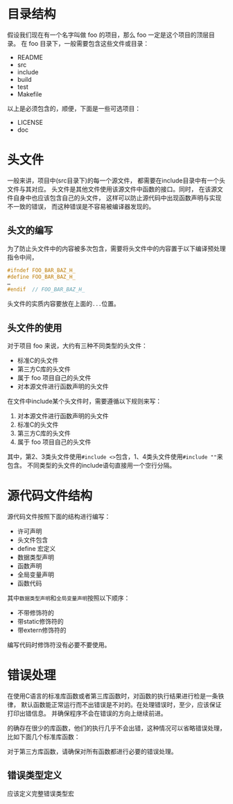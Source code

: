 # 目录结构
假设我们现在有一个名字叫做 foo 的项目，那么 foo 一定是这个项目的顶层目录。
在 foo 目录下，一般需要包含这些文件或目录：

- README 
- src
- include
- build
- test
- Makefile

以上是必须包含的，顺便，下面是一些可选项目：

- LICENSE
- doc

# 头文件
一般来讲，项目中(src目录下)的每一个源文件，
都需要在include目录中有一个头文件与其对应。
头文件是其他文件使用该源文件中函数的接口。同时，
在该源文件自身中也应该包含自己的头文件，
这样可以防止源代码中出现函数声明与实现不一致的错误，
而这种错误是不容易被编译器发现的。

## 头文的编写
为了防止头文件中的内容被多次包含，需要将头文件中的内容置于以下编译预处理指令中间，
```c
#ifndef FOO_BAR_BAZ_H_
#define FOO_BAR_BAZ_H_
…
#endif  // FOO_BAR_BAZ_H_
```
头文件的实质内容要放在上面的`...`位置。

## 头文件的使用
对于项目 foo 来说，大约有三种不同类型的头文件：

- 标准C的头文件
- 第三方C库的头文件
- 属于 foo 项目自己的头文件
- 对本源文件进行函数声明的头文件

在文件中include某个头文件时，需要遵循以下规则来写：

1. 对本源文件进行函数声明的头文件
2. 标准C的头文件
3. 第三方C库的头文件
4. 属于 foo 项目自己的头文件

其中，第2、3类头文件使用`#include <>`包含，1、4类头文件使用`#include ""`来包含。
不同类型的头文件的include语句直接用一个空行分隔。

# 源代码文件结构
源代码文件按照下面的结构进行编写：

- 许可声明
- 头文件包含
- define 宏定义
- 数据类型声明
- 函数声明
- 全局变量声明
- 函数代码

其中`数据类型声明`和`全局变量声明`按照以下顺序：

- 不带修饰符的
- 带static修饰符的
- 带extern修饰符的

编写代码时修饰符没有必要不要使用。

# 错误处理
在使用C语言的标准库函数或者第三库函数时，对函数的执行结果进行检是一条铁律，
默认函数能正常运行而不出错误是不对的。在处理错误时，至少，应该保证打印出错信息。
并确保程序不会在错误的方向上继续前进。

的确存在很少的库函数，他们的执行几乎不会出错，这种情况可以省略错误处理，
比如下面几个标准库函数：

对于第三方库函数，请确保对所有函数都进行必要的错误处理。

## 错误类型定义
应该定义完整错误类型宏